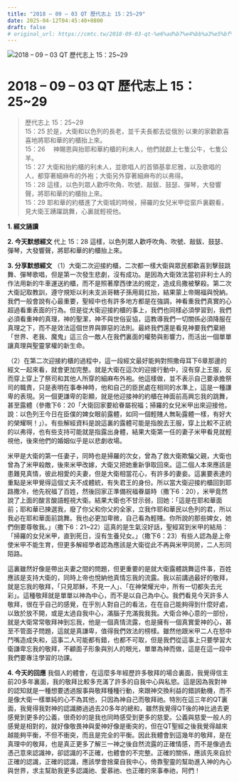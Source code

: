 ```yaml
---
title: "2018 – 09 – 03 QT 歷代志上 15：25~29"
date: 2025-04-12T04:45:40+0800
draft: false
# original_url: https://cmtc.tw/2018-09-03-qt-%e6%ad%b7%e4%bb%a3%e5%bf%97%e4%b8%8a-15%ef%bc%9a2529
---
```


![2018 – 09 – 03 QT 歷代志上 15：25\~29](/images/qt.jpg   "2018 – 09 – 03 QT 歷代志上 15：25\~29")

# 2018 – 09 – 03 QT 歷代志上 15：25\~29

> 歷代志上 15：25\~29  
> 15：25 於是，大衛和以色列的長老，並千夫長都去從俄別‧以東的家歡歡喜喜地將耶和華的約櫃抬上來。  
> 15：26 　神賜恩與抬耶和華約櫃的利未人，他們就獻上七隻公牛，七隻公羊。  
> 15：27 大衛和抬約櫃的利未人，並歌唱人的首領基拿尼雅，以及歌唱的人，都穿著細麻布的外袍；大衛另外穿著細麻布的以弗得。  
> 15：28 這樣，以色列眾人歡呼吹角、吹號、敲鈸、鼓瑟、彈琴，大發響聲，將耶和華的約櫃抬上來。  
> 15：29 耶和華的約櫃進了大衛城的時候，掃羅的女兒米甲從窗戶裏觀看，見大衛王踴躍跳舞，心裏就輕視他。

**1. 經文誦讀**

**2.  今天默想經文**
代上 15：28 這樣，以色列眾人歡呼吹角、吹號、敲鈸、鼓瑟、彈琴，大發響聲，將耶和華的約櫃抬上來。

**3. 分享默想經文**
（1）大衛二次迎接約櫃，二次都一樣大衛與眾民都歡喜到擊鼓跳舞、彈琴歌唱，但是第一次發生悲劇，沒有成功。是因為大衛效法當初非利士人的作法用新的牛車運送約櫃，而不是照著摩西律法的規定，造成烏撒被擊殺。第二次大衛記取教訓，遵守規矩以利未支派哥轄子孫用肩扛抬，結果蒙上帝賜福與悅納。我們一般會說有心最重要，聖經中也有許多地方都是在強調，神看重我們真實的心超過看重表面的行為。但是從大衛迎接約櫃的事上，我們也同樣必須學習到，我們必須看重神的真理，神的聖潔，神不與世俗妥協，這教導我們一切關係必須降服在真理之下，而不是效法這個世界與罪惡的法則。最終我們還是看見神要我們棄絕「世界、老我、魔鬼」這三合一敵人在我們裏面的權勢與影響力，而活出一個單單讓真理與聖靈掌權的新生命。

（2）在第二次迎接約櫃的過程中，這一段經文最好能夠對照撒母耳下6章那邊的經文一起來看，就會更加完整。就是大衛在這次的迎接行動中，沒有穿上王服，反而穿上穿上了祭司和其他人所穿的細麻布外袍。他這樣做，並不表示自己要承擔祭司的職責，只是表明在事奉神時，他和自己的臣民處在相同的水準上，這是一種謙卑的表現。另一個更謙卑的彰顯，就是他迎接神的約櫃在神面前高興忘我的跳舞，甚至露體（參撒下6：20「大衛回家要給眷屬祝福；掃羅的女兒米甲出來迎接他，說：以色列王今日在臣僕的婢女眼前露體，如同一個輕賤人無恥露體一樣，有好大的榮耀啊！」）。有些解經資料是說這裏的露體可能是指脫去王服，穿上比較不正統的以弗得，也有些支持可能就是指露出身體，結果大衛第一任的妻子米甲看見就輕視他，後來他們的婚姻似乎是以悲劇收場。

米甲是大衛的第一任妻子，同時也是掃羅的次女，曾為了救大衛欺騙父親，大衛也曾為了米甲殺敵，後來米甲改嫁，大衛又把她重新爭取回來。這二個人本來應該是患難見真情，彼此相愛的夫妻，但是大衛相當花心，有許多的妻妾。這裏要表達的重點是米甲覺得這個丈夫不成體統，有失君王的身份。所以當大衛迎接約櫃回到耶路撒冷，他先祝福了百姓，然後回家正準備祝福眷屬時（撒下6：20），米甲竟然說了上面的酸言酸語輕視大衛。結果大衛也不甘示弱，回她：「這是在耶和華面前；耶和華已揀選我，廢了你父和你父的全家，立我作耶和華民以色列的君，所以我必在耶和華面前跳舞。我也必更加卑微，自己看為輕賤。你所說的那些婢女，她們倒要尊敬我。」（撒下6：21\~22）這真的是生氣沒好話，聖經寫到米甲的結局：「掃羅的女兒米甲，直到死日，沒有生養兒女。」（撒下6：23）有些人認為是上帝使米甲不能生育，但更多解經學者認為應該是大衛從此不再與米甲同房，二人形同陌路。

這裏雖然好像是帶出夫妻之間的問題，但更重要的是就大衛露體跳舞這件事，百姓應該是支持大衛的，同時上帝也悅納他真情忘我的流露。我以前講過最好的敬拜，就是忘我的敬拜，「只見耶穌，不見一人」、「在神榮耀光中，所有一切都失去光彩」。這種敬拜就是單單以神為中心，而不是以自己為中心。我們看見今天許多人敬拜，很在乎自己的感覺，在乎別人對自己的看法，在在自己能夠得到什麼好處，以致於放不開，或是太過自我中心，滿腦子充滿我我我。大衛合神心意的一部份，就是大衛常常敬拜神到忘我，他是一個真情流露，也是擁有一個真實愛神的心，甚至不管面子問題，這就是真謙卑，值得我們效法的榜樣。雖然他跟米甲二人在怒中鬥嘴造成失和，這事二人可能都有錯，也都不可取，但是我們從這事上只要學習大衛謙卑忘我的敬拜，不顧面子形象與別人的眼光，單單為神而做，這是在這一段中我們要專注學習的功課。

**4. 今天的回應**
我個人的體會，在這麼多年經歷許多敬拜的場合裏面，我覺得信主前20多年裏面，我的敬拜比較多充滿了許多的自我中心與私慾。這是因為我對神的認知就是一種想要透過服事與敬拜種種行動，來跟神交換利益的錯誤動機，而不是像大衛一樣單純的心不為其他，只因為神自己而敬拜祂。特別在這三年的QT裏面，我覺得我對神的認識勝過過去20多年的總和，雖然我覺得QT後的神比過去更感覺到更多的公義，很奇妙的是我也同時感受到更多的慈愛。公義與慈愛一般人的感覺是相對的，就好像敬畏神與愛神好像是衝突的，但在QT聖經之後我覺得越來越能夠平衡，不但不衝突，而且是完全的平衡。因此我體會到這幾年的敬拜，是在真理中的敬拜，也是真正更多了解三一神之後自然流露的正確情感，而不是像過去憑己意來認識神，卻認識的不正確，也體會的不完整。正確的關係，應該先來自於正確的認識，正確的認識，應該學會捨棄自我中心，倚靠聖靈的幫助進入神的內心與世界，求主幫助我更多認識祂、愛慕祂、也正確的來事奉祂，阿們！
